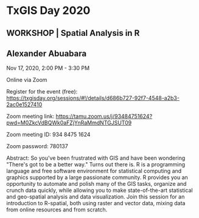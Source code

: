 # TxGIS Day 2020

## WORKSHOP | Spatial Analysis in R

## Alexander Abuabara

Nov 17, 2020, 2:00 PM - 3:30 PM

Online via Zoom

Register for the event (free): https://txgisday.org/sessions/#!/details/d686b727-92f7-4548-a2b3-2ac0e1527410

Zoom meeting link: https://tamu.zoom.us/j/93484751624?pwd=M0ZkcVdBQWk0aFZjYnRaMmdNTGJSUT09

Zoom meeting ID: 934 8475 1624

Zoom password: 780137

Abstract: So you've been frustrated with GIS and have been wondering "There's got to be a better way." Turns out there is. R is a programming language and free software environment for statistical computing and graphics supported by a large passionate community. R provides you an opportunity to automate and polish many of the GIS tasks, organize and crunch data quickly, while allowing you to make state-of-the-art statistical and geo-spatial analysis and data visualization. Join this session for an introduction to R-spatial, both using raster and vector data, mixing data from online resources and from scratch.
